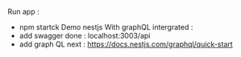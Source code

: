 Run app :
- npm startck
Demo nestjs With graphQL intergrated :
- add swagger done : localhost:3003/api
- add graph QL next : https://docs.nestjs.com/graphql/quick-start
